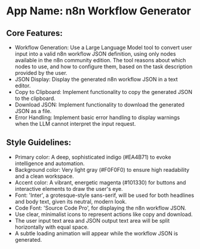 # **App Name**: n8n Workflow Generator

## Core Features:

- Workflow Generation: Use a Large Language Model tool to convert user input into a valid n8n workflow JSON definition, using only nodes available in the n8n community edition. The tool reasons about which nodes to use, and how to configure them, based on the task description provided by the user.
- JSON Display: Display the generated n8n workflow JSON in a text editor.
- Copy to Clipboard: Implement functionality to copy the generated JSON to the clipboard.
- Download JSON: Implement functionality to download the generated JSON as a file.
- Error Handling: Implement basic error handling to display warnings when the LLM cannot interpret the input request.

## Style Guidelines:

- Primary color: A deep, sophisticated indigo (#EA4B71) to evoke intelligence and automation.
- Background color: Very light gray (#F0F0F0) to ensure high readability and a clean workspace.
- Accent color: A vibrant, energetic magenta (#101330) for buttons and interactive elements to draw the user's eye.
- Font: 'Inter', a grotesque-style sans-serif, will be used for both headlines and body text, given its neutral, modern look.
- Code Font: 'Source Code Pro', for displaying the n8n workflow JSON.
- Use clear, minimalist icons to represent actions like copy and download.
- The user input text area and JSON output text area will be split horizontally with equal space.
- A subtle loading animation will appear while the workflow JSON is generated.